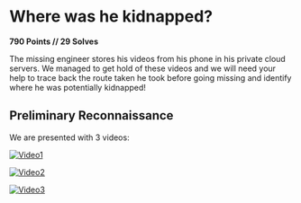 # Where was he kidnapped?
**790 Points // 29 Solves**

The missing engineer stores his videos from his phone in his private cloud servers. We managed to get hold of these videos and we will need your help to trace back the route taken he took before going missing and identify where he was potentially kidnapped!

## Preliminary Reconnaissance

We are presented with 3 videos:

[![Video1](https://www.youtube.com/embed/J6DYGPkFIP8)](https://www.youtube.com/embed/J6DYGPkFIP8)

[![Video2](https://youtube.com/embed/Eup-9c_UWYU)](https://youtube.com/embed/Eup-9c_UWYU)

[![Video3](https://www.youtube.com/embed/caZgBpfprLQ)](https://www.youtube.com/embed/caZgBpfprLQ)